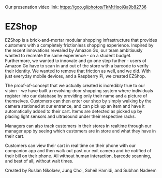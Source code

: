 Our presenation video link: https://goo.gl/photos/FkMtHoojQa9b82736

# EZShop
EZShop is a brick-and-mortar modular shopping infrastructure that provides customers with a completely frictionless shopping experience. Inspired by the recent innovations revealed by Amazon Go, our team ambitiously wanted to recreate the same experience - on a student budget. Furthermore, we wanted to innovate and go one step further - users of Amazon Go have to scan in and out of the store with a barcode to verify their identity. We wanted to remove that friction as well, and we did. With just everyday mobile devices, and a Raspberry Pi, we created EZShop.

The proof-of-concept that we actually created is incredibly true to our vision - we have built a revolving-door shopping system where individuals register into our database by providing only their name and a picture of themselves. Customers can then enter our shop by simply walking by the camera stationed at our entrance, and can pick up an item and have it automatically added to their cart. Items are detected as picked up by placing light sensors and ultrasound under their respective racks.

Managers can also track customers in their stores in realtime through our manager app by seeing which customers are in store and what they have in their cart.

Customers can view their cart in real time on their phone with our companion app and then walk out past our exit camera and be notified of their bill on their phone. All without human interaction, barcode scanning, and best of all, without wait times.

Created by Ruslan Nikolaev, Jung Choi, Soheil Hamidi, and Subhan Nadeem
